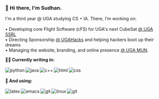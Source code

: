 ###  👋 Hi there, I'm Sudhan.
I'm a third year @ UGA studying CS + IA. There, I'm working on: <br><br>
• Developing core Flight Software (cFS) for UGA's next CubeSat [@ UGA SSRL](http://smallsat.uga.edu/) <br>
• Directing Sponsorship [@ UGAHacks](https://www.ugahacks.com/) and helping hackers boot up their dreams <br>
• Managing the website, branding, and online presence [@ UGA MUN](https://ugamunc.com/).

**👨‍💻 Currently writing in:** <br><br>
<img align="left" alt="python" src="https://img.shields.io/badge/python-3670A0?style=for-the-badge&logo=python&logoColor=ffdd54" />
<img align="left" alt="java" src="https://img.shields.io/badge/java-%23ED8B00.svg?style=for-the-badge&logo=java&logoColor=white" />
<img align="left" alt="c++" src="https://img.shields.io/badge/c++-%2300599C.svg?style=for-the-badge&logo=c%2B%2B&logoColor=white" />
<img align="left" alt="html" src="https://img.shields.io/badge/html5-%23E34F26.svg?style=for-the-badge&logo=html5&logoColor=white" />
<img align="left" alt="css" src="https://img.shields.io/badge/css3-%231572B6.svg?style=for-the-badge&logo=css3&logoColor=white" /> <br><br>
**🔧 And using:** <br><br>
<img align="left" alt="latex" src="https://img.shields.io/badge/latex-%23008080.svg?style=for-the-badge&logo=latex&logoColor=white" />
<img align="left" alt="emacs" src="https://img.shields.io/badge/Emacs-%237F5AB6.svg?&style=for-the-badge&logo=gnu-emacs&logoColor=white" />
<img align="left" alt="git" src="https://img.shields.io/badge/git-%23F05033.svg?style=for-the-badge&logo=git&logoColor=white" />
<img align="left" alt="linux" src="https://img.shields.io/badge/Linux-FCC624?style=for-the-badge&logo=linux&logoColor=black" />
<img align="left" alt="git" src="https://img.shields.io/badge/figma-%23F24E1E.svg?style=for-the-badge&logo=figma&logoColor=white" /> <br>


<!--
**sudhanchitgopkar/sudhanchitgopkar** is a ✨ _special_ ✨ repository because its `README.md` (this file) appears on your GitHub profile.
--------------------------------------------------------------------------------------------------------------------------------------------------------------------
**📈 Here's some of my progress:** <br><br>

[![Sudhan's GitHub stats](https://github-readme-stats.vercel.app/api?username=sudhanchitgopkar&theme=tokyonight)](https://github.com/sudhanchitgopkar/github-readme-stats)

Here are some ideas to get you started:

- 🔭 I’m currently working on ...
- 🌱 I’m currently learning ...
- 👯 I’m looking to collaborate on ...
- 🤔 I’m looking for help with ...
- 💬 Ask me about ...
- 📫 How to reach me: ...
- 😄 Pronouns: ...
- ⚡ Fun fact: ...
-->
